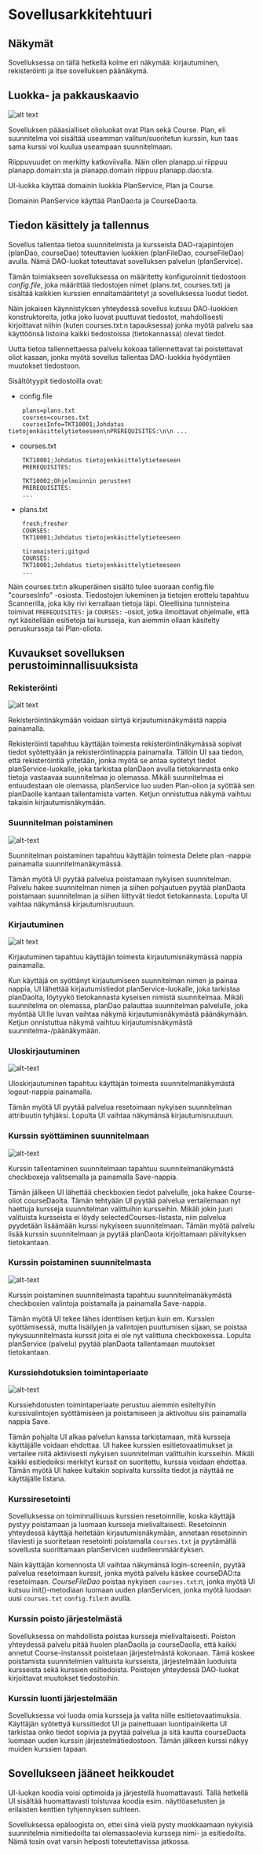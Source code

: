 # Sovellusarkkitehtuuri

## Näkymät

Sovelluksessa on tällä hetkellä kolme eri näkymää: kirjautuminen, rekisteröinti ja itse sovelluksen päänäkymä.

## Luokka- ja pakkauskaavio

![alt text](https://github.com/tikibeni/ot-harjoitustyo/blob/master/dokumentaatio/kuvat/arkkitehtuuri/kaaviot.png "Kaavio")

Sovelluksen pääasialliset olioluokat ovat Plan sekä Course. Plan, eli suunnitelma voi sisältää useamman valitun/suoritetun kurssin, kun taas sama kurssi voi kuulua useampaan suunnitelmaan.

Riippuvuudet on merkitty katkoviivalla. Näin ollen planapp.ui riippuu planapp.domain:sta ja planapp.domain riippuu planapp.dao:sta.

UI-luokka käyttää domainin luokkia PlanService, Plan ja Course.

Domainin PlanService käyttää PlanDao:ta ja CourseDao:ta.

## Tiedon käsittely ja tallennus

Sovellus tallentaa tietoa suunnitelmista ja kursseista DAO-rajapintojen (planDao, courseDao) toteuttavien luokkien (planFileDao, courseFileDao) avulla. Nämä DAO-luokat toteuttavat sovelluksen palvelun (planService).

Tämän toimiakseen sovelluksessa on määritetty konfiguroinnit tiedostoon _config.file_, joka määrittää tiedostojen nimet (plans.txt, courses.txt) ja sisältää kaikkien kurssien ennaltamääritetyt ja sovelluksessa luodut tiedot.

Näin jokaisen käynnistyksen yhteydessä sovellus kutsuu DAO-luokkien konstruktoreita, jotka joko luovat puuttuvat tiedostot, mahdollisesti kirjoittavat niihin (kuten courses.txt:n tapauksessa) jonka myötä palvelu saa käyttöönsä listoina kaikki tiedostoissa (tietokannassa) olevat tiedot.

Uutta tietoa tallennettaessa palvelu kokoaa tallennettavat tai poistettavat oliot kasaan, jonka myötä sovellus tallentaa DAO-luokkia hyödyntäen muutokset tiedostoon.

Sisältötyypit tiedostoilla ovat:

- config.file

```
    plans=plans.txt
    courses=courses.txt
    coursesInfo=TKT10001;Johdatus tietojenkäsittelytieteeseen\nPREREQUISITES:\n\n ... 
```

- courses.txt

```
    TKT10001;Johdatus tietojenkäsittelytieteeseen
    PREREQUISITES:
    
    TKT10002;Ohjelmoinnin perusteet
    PREREQUISITES:
    ...
```

- plans.txt

```
    fresh;fresher
    COURSES:
    TKT10001;Johdatus tietojenkäsittelytieteeseen
    
    tiramaisteri;gitgud
    COURSES:
    TKT10001;Johdatus tietojenkäsittelytieteeseen
    ...
```

Näin courses.txt:n alkuperäinen sisältö tulee suoraan config.file "coursesInfo" -osiosta. Tiedostojen lukeminen ja tietojen erottelu tapahtuu Scannerilla, joka käy rivi kerrallaan tietoja läpi. Oleellisina tunnisteina toimivat `PREREQUISITES:` ja `COURSES:` -osiot, jotka ilmoittavat ohjelmalle, että nyt käsitellään esitietoja tai kursseja, kun aiemmin ollaan käsitelty peruskursseja tai Plan-oliota.

## Kuvaukset sovelluksen perustoiminnallisuuksista

### Rekisteröinti

![alt text](https://github.com/tikibeni/ot-harjoitustyo/blob/master/dokumentaatio/kuvat/arkkitehtuuri/regSequence.png "Rekisteröintikaavio")

Rekisteröintinäkymään voidaan siirtyä kirjautumisnäkymästä nappia painamalla.

Rekisteröinti tapahtuu käyttäjän toimesta rekisteröintinäkymässä sopivat tiedot syötettyään ja rekisteröintinappia painamalla. 
Tällöin UI saa tiedon, että rekisteröintiä yritetään, jonka myötä se antaa syötetyt tiedot planService-luokalle, joka tarkistaa planDaon avulla tietokannasta onko tietoja vastaavaa suunnitelmaa jo olemassa. Mikäli suunnitelmaa ei entuudestaan ole olemassa, planService luo uuden Plan-olion ja syöttää sen planDaolle kantaan tallentamista varten. Ketjun onnistuttua näkymä vaihtuu takaisin kirjautumisnäkymään.

### Suunnitelman poistaminen

![alt-text](https://github.com/tikibeni/ot-harjoitustyo/blob/master/dokumentaatio/kuvat/arkkitehtuuri/deleteplanSeq.png "Poistaminen")

Suunnitelman poistaminen tapahtuu käyttäjän toimesta Delete plan -nappia painamalla suunnitelmanäkymässä. 

Tämän myötä UI pyytää palvelua poistamaan nykyisen suunnitelman. Palvelu hakee suunnitelman nimen ja siihen pohjautuen pyytää planDaota poistamaan suunnitelman ja siihen liittyvät tiedot tietokannasta. Lopulta UI vaihtaa näkymänsä kirjautumisruutuun.

### Kirjautuminen

![alt text](https://github.com/tikibeni/ot-harjoitustyo/blob/master/dokumentaatio/kuvat/arkkitehtuuri/logSequence.png "Kirjautumiskaavio")

Kirjautuminen tapahtuu käyttäjän toimesta kirjautumisnäkymässä nappia painamalla.

Kun käyttäjä on syöttänyt kirjautumiseen suunnitelman nimen ja painaa nappia, UI lähettää kirjautumistiedot planService-luokalle, joka tarkistaa planDaolta, löytyykö tietokannasta kyseisen nimistä suunnitelmaa. Mikäli suunnitelma on olemassa, planDao palauttaa suunnitelman palvelulle, joka myöntää UI:lle luvan vaihtaa näkymä kirjautumisnäkymästä päänäkymään. Ketjun onnistuttua näkymä vaihtuu kirjautumisnäkymästä suunnitelma-/päänäkymään.

### Uloskirjautuminen

![alt-text](https://github.com/tikibeni/ot-harjoitustyo/blob/master/dokumentaatio/kuvat/arkkitehtuuri/logoutSeq.png "Logout")

Uloskirjautuminen tapahtuu käyttäjän toimesta suunnitelmanäkymästä logout-nappia painamalla.

Tämän myötä UI pyytää palvelua resetoimaan nykyisen suunnitelman attribuutin tyhjäksi. Lopulta UI vaihtaa näkymänsä kirjautumisruutuun.

### Kurssin syöttäminen suunnitelmaan

![alt-text](https://github.com/tikibeni/ot-harjoitustyo/blob/master/dokumentaatio/kuvat/arkkitehtuuri/selectingSeq.png "Kurssin syöttökaavio")

Kurssin tallentaminen suunnitelmaan tapahtuu suunnitelmanäkymästä checkboxeja valitsemalla ja painamalla Save-nappia.

Tämän jälkeen UI lähettää checkboxien tiedot palvelulle, joka hakee Course-oliot courseDaolta. Tämän tehtyään UI pyytää palvelua vertailemaan nyt haettuja kursseja suunnitelman valittuihin kursseihin. Mikäli jokin juuri valituista kursseista ei löydy selectedCourses-listasta, niin palvelua pyydetään lisäämään kurssi nykyiseen suunnitelmaan. Tämän myötä palvelu lisää kurssin suunnitelmaan ja pyytää planDaota kirjoittamaan päivityksen tietokantaan.

### Kurssin poistaminen suunnitelmasta

![alt-text](https://github.com/tikibeni/ot-harjoitustyo/blob/master/dokumentaatio/kuvat/arkkitehtuuri/removalSeq.png "Removal")

Kurssin poistaminen suunnitelmasta tapahtuu suunnitelmanäkymästä checkboxien valintoja poistamalla ja painamalla Save-nappia.

Tämän myötä UI tekee lähes identtisen ketjun kuin em. Kurssien syöttämisessä, mutta lisäilyjen ja valintojen puuttumisen sijaan, se poistaa nykysuunnitelmasta kurssit joita ei ole nyt valittuna checkboxeissa. Lopulta planService (palvelu) pyytää planDaota tallentamaan muutokset tietokantaan.

### Kurssiehdotuksien toimintaperiaate

![alt-text](https://github.com/tikibeni/ot-harjoitustyo/blob/master/dokumentaatio/kuvat/arkkitehtuuri/suggestionSeq.png "Suggestions")

Kurssiehdotusten toimintaperiaate perustuu aiemmin esiteltyihin kurssivalintojen syöttämiseen ja poistamiseen ja aktivoituu siis painamalla nappia Save.

Tämän pohjalta UI alkaa palvelun kanssa tarkistamaan, mitä kursseja käyttäjälle voidaan ehdottaa. UI hakee kurssien esitietovaatimukset ja vertailee niitä aktiivisesti nykyisen suunnitelman valittuihin kursseihin. Mikäli kaikki esitiedoiksi merkityt kurssit on suoritettu, kurssia voidaan ehdottaa. Tämän myötä UI hakee kultakin sopivalta kurssilta tiedot ja näyttää ne käyttäjälle listana.

### Kurssiresetointi

Sovelluksessa on toiminnallisuus kurssien resetoinnille, koska käyttäjä pystyy poistamaan ja luomaan kursseja mielivaltaisesti. Resetoinnin yhteydessä käyttäjä heitetään kirjautumisnäkymään, annetaan resetoinnin tilaviesti ja suoritetaan resetointi poistamalla `courses.txt` ja pyytämällä sovellusta suorittamaan planServicen uudelleenmäärityksen.

Näin käyttäjän komennosta UI vaihtaa näkymänsä login-screeniin, pyytää palvelua resetoimaan kurssit, jonka myötä palvelu käskee courseDAO:ta resetoimaan. _CourseFileDao_ poistaa nykyisen `courses.txt`:n, jonka myötä UI kutsuu init()-metodiaan luomaan uuden planServicen, jonka myötä luodaan uusi `courses.txt` `config.file`:n avulla.

### Kurssin poisto järjestelmästä

Sovelluksessa on mahdollista poistaa kursseja mielivaltaisesti. Poiston yhteydessä palvelu pitää huolen planDaolla ja courseDaolla, että kaikki annetut Course-instanssit poistetaan järjestelmästä kokonaan. Tämä koskee poistamista suunnitelmien valituista kursseista, järjestelmään luoduista kursseista sekä kurssien esitiedoista. Poistojen yhteydessä DAO-luokat kirjoittavat muutokset tiedostoihin.

### Kurssin luonti järjestelmään

Sovelluksessa voi luoda omia kursseja ja valita niille esitietovaatimuksia. Käyttäjän syötettyä kurssitiedot UI ja painettuaan luontipainiketta UI tarkistaa onko tiedot sopivia ja pyytää palvelua ja sitä kautta courseDaota luomaan uuden kurssin järjestelmätiedostoon. Tämän jälkeen kurssi näkyy muiden kurssien tapaan.


## Sovellukseen jääneet heikkoudet

UI-luokan koodia voisi optimoida ja järjestellä huomattavasti. Tällä hetkellä UI sisältää huomattavasti toistuvaa koodia esim. näyttöasetusten ja erilaisten kenttien tyhjennyksen suhteen.

Sovelluksessa epäloogista on, ettei siinä vielä pysty muokkaamaan nykyisiä suunnitelmia nimitiedoilta tai olemassaolevia kursseja nimi- ja esitiedoilta. Nämä tosin ovat varsin helposti toteutettavissa jatkossa.